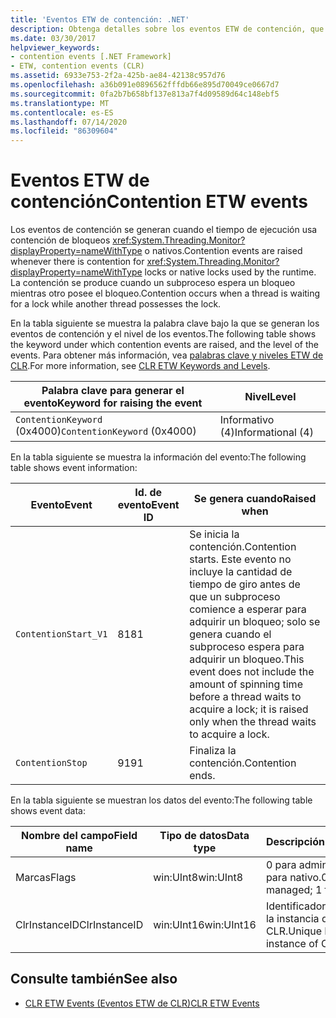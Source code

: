 ```yaml
---
title: 'Eventos ETW de contención: .NET'
description: Obtenga detalles sobre los eventos ETW de contención, que se generan cada vez que hay contención para los bloqueos System. Threading. monitor o bloqueos nativos utilizados por el motor en tiempo de ejecución.
ms.date: 03/30/2017
helpviewer_keywords:
- contention events [.NET Framework]
- ETW, contention events (CLR)
ms.assetid: 6933e753-2f2a-425b-ae84-42138c957d76
ms.openlocfilehash: a36b091e0896562fffdb66e895d70049ce0667d7
ms.sourcegitcommit: 0fa2b7b658bf137e813a7f4d09589d64c148ebf5
ms.translationtype: MT
ms.contentlocale: es-ES
ms.lasthandoff: 07/14/2020
ms.locfileid: "86309604"
---
```

# <a name="contention-etw-events"></a><span data-ttu-id="dc7a6-103">Eventos ETW de contención</span><span class="sxs-lookup"><span data-stu-id="dc7a6-103">Contention ETW events</span></span>

<span data-ttu-id="dc7a6-104">Los eventos de contención se generan cuando el tiempo de ejecución usa contención de bloqueos <xref:System.Threading.Monitor?displayProperty=nameWithType> o nativos.</span><span class="sxs-lookup"><span data-stu-id="dc7a6-104">Contention events are raised whenever there is contention for <xref:System.Threading.Monitor?displayProperty=nameWithType> locks or native locks used by the runtime.</span></span> <span data-ttu-id="dc7a6-105">La contención se produce cuando un subproceso espera un bloqueo mientras otro posee el bloqueo.</span><span class="sxs-lookup"><span data-stu-id="dc7a6-105">Contention occurs when a thread is waiting for a lock while another thread possesses the lock.</span></span>

<span data-ttu-id="dc7a6-106">En la tabla siguiente se muestra la palabra clave bajo la que se generan los eventos de contención y el nivel de los eventos.</span><span class="sxs-lookup"><span data-stu-id="dc7a6-106">The following table shows the keyword under which contention events are raised, and the level of the events.</span></span> <span data-ttu-id="dc7a6-107">Para obtener más información, vea [palabras clave y niveles ETW de CLR](clr-etw-keywords-and-levels.md).</span><span class="sxs-lookup"><span data-stu-id="dc7a6-107">For more information, see [CLR ETW Keywords and Levels](clr-etw-keywords-and-levels.md).</span></span>

|<span data-ttu-id="dc7a6-108">Palabra clave para generar el evento</span><span class="sxs-lookup"><span data-stu-id="dc7a6-108">Keyword for raising the event</span></span>|<span data-ttu-id="dc7a6-109">Nivel</span><span class="sxs-lookup"><span data-stu-id="dc7a6-109">Level</span></span>|
|-----------------------------------|-----------|
|<span data-ttu-id="dc7a6-110">`ContentionKeyword` (0x4000)</span><span class="sxs-lookup"><span data-stu-id="dc7a6-110">`ContentionKeyword` (0x4000)</span></span>|<span data-ttu-id="dc7a6-111">Informativo (4)</span><span class="sxs-lookup"><span data-stu-id="dc7a6-111">Informational (4)</span></span>|

<span data-ttu-id="dc7a6-112">En la tabla siguiente se muestra la información del evento:</span><span class="sxs-lookup"><span data-stu-id="dc7a6-112">The following table shows event information:</span></span>

|<span data-ttu-id="dc7a6-113">Evento</span><span class="sxs-lookup"><span data-stu-id="dc7a6-113">Event</span></span>|<span data-ttu-id="dc7a6-114">Id. de evento</span><span class="sxs-lookup"><span data-stu-id="dc7a6-114">Event ID</span></span>|<span data-ttu-id="dc7a6-115">Se genera cuando</span><span class="sxs-lookup"><span data-stu-id="dc7a6-115">Raised when</span></span>|
|-----------|--------------|-----------------|
|`ContentionStart_V1`|<span data-ttu-id="dc7a6-116">81</span><span class="sxs-lookup"><span data-stu-id="dc7a6-116">81</span></span>|<span data-ttu-id="dc7a6-117">Se inicia la contención.</span><span class="sxs-lookup"><span data-stu-id="dc7a6-117">Contention starts.</span></span> <span data-ttu-id="dc7a6-118">Este evento no incluye la cantidad de tiempo de giro antes de que un subproceso comience a esperar para adquirir un bloqueo; solo se genera cuando el subproceso espera para adquirir un bloqueo.</span><span class="sxs-lookup"><span data-stu-id="dc7a6-118">This event does not include the amount of spinning time before a thread waits to acquire a lock; it is raised only when the thread waits to acquire a lock.</span></span>|
|`ContentionStop`|<span data-ttu-id="dc7a6-119">91</span><span class="sxs-lookup"><span data-stu-id="dc7a6-119">91</span></span>|<span data-ttu-id="dc7a6-120">Finaliza la contención.</span><span class="sxs-lookup"><span data-stu-id="dc7a6-120">Contention ends.</span></span>|

<span data-ttu-id="dc7a6-121">En la tabla siguiente se muestran los datos del evento:</span><span class="sxs-lookup"><span data-stu-id="dc7a6-121">The following table shows event data:</span></span>

|<span data-ttu-id="dc7a6-122">Nombre del campo</span><span class="sxs-lookup"><span data-stu-id="dc7a6-122">Field name</span></span>|<span data-ttu-id="dc7a6-123">Tipo de datos</span><span class="sxs-lookup"><span data-stu-id="dc7a6-123">Data type</span></span>|<span data-ttu-id="dc7a6-124">Descripción</span><span class="sxs-lookup"><span data-stu-id="dc7a6-124">Description</span></span>|
|----------------|---------------|-----------------|
|<span data-ttu-id="dc7a6-125">Marcas</span><span class="sxs-lookup"><span data-stu-id="dc7a6-125">Flags</span></span>|<span data-ttu-id="dc7a6-126">win:UInt8</span><span class="sxs-lookup"><span data-stu-id="dc7a6-126">win:UInt8</span></span>|<span data-ttu-id="dc7a6-127">0 para administrado; 1 para nativo.</span><span class="sxs-lookup"><span data-stu-id="dc7a6-127">0 for managed; 1 for native.</span></span>|
|<span data-ttu-id="dc7a6-128">ClrInstanceID</span><span class="sxs-lookup"><span data-stu-id="dc7a6-128">ClrInstanceID</span></span>|<span data-ttu-id="dc7a6-129">win:UInt16</span><span class="sxs-lookup"><span data-stu-id="dc7a6-129">win:UInt16</span></span>|<span data-ttu-id="dc7a6-130">Identificador único para la instancia de CLR.</span><span class="sxs-lookup"><span data-stu-id="dc7a6-130">Unique ID for the instance of CLR.</span></span>|

## <a name="see-also"></a><span data-ttu-id="dc7a6-131">Consulte también</span><span class="sxs-lookup"><span data-stu-id="dc7a6-131">See also</span></span>

- [<span data-ttu-id="dc7a6-132">CLR ETW Events (Eventos ETW de CLR)</span><span class="sxs-lookup"><span data-stu-id="dc7a6-132">CLR ETW Events</span></span>](clr-etw-events.md)

